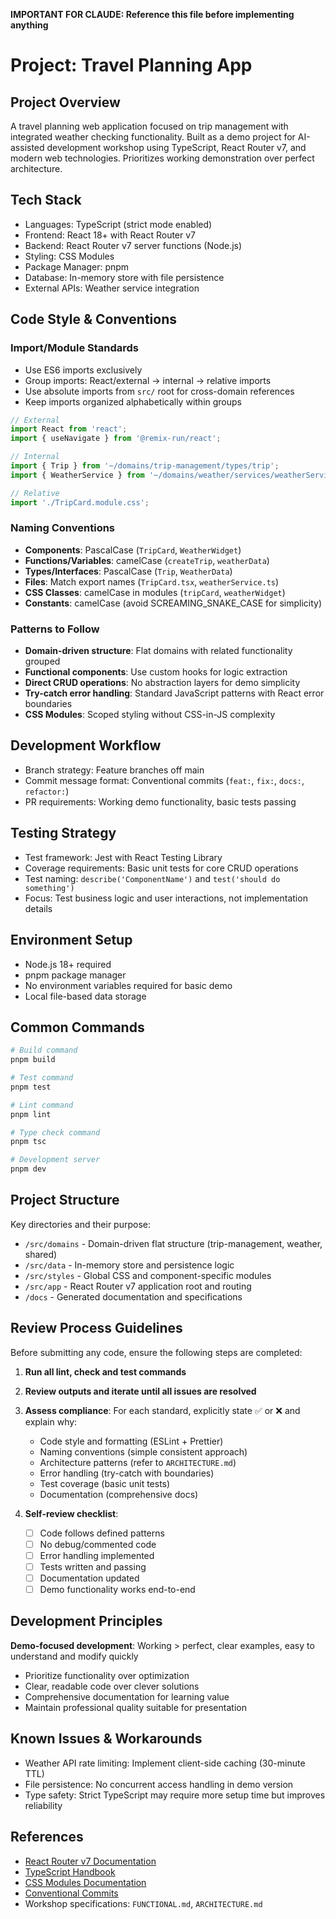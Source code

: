 **IMPORTANT FOR CLAUDE: Reference this file before implementing anything**

# Project: Travel Planning App

## Project Overview

A travel planning web application focused on trip management with integrated weather checking functionality. Built as a demo project for AI-assisted development workshop using TypeScript, React Router v7, and modern web technologies. Prioritizes working demonstration over perfect architecture.

## Tech Stack

- Languages: TypeScript (strict mode enabled)
- Frontend: React 18+ with React Router v7
- Backend: React Router v7 server functions (Node.js)
- Styling: CSS Modules
- Package Manager: pnpm
- Database: In-memory store with file persistence
- External APIs: Weather service integration

## Code Style & Conventions

### Import/Module Standards

- Use ES6 imports exclusively
- Group imports: React/external → internal → relative imports
- Use absolute imports from `src/` root for cross-domain references
- Keep imports organized alphabetically within groups

```typescript
// External
import React from 'react';
import { useNavigate } from '@remix-run/react';

// Internal
import { Trip } from '~/domains/trip-management/types/trip';
import { WeatherService } from '~/domains/weather/services/weatherService';

// Relative
import './TripCard.module.css';
```

### Naming Conventions

- **Components**: PascalCase (`TripCard`, `WeatherWidget`)
- **Functions/Variables**: camelCase (`createTrip`, `weatherData`)
- **Types/Interfaces**: PascalCase (`Trip`, `WeatherData`)
- **Files**: Match export names (`TripCard.tsx`, `weatherService.ts`)
- **CSS Classes**: camelCase in modules (`tripCard`, `weatherWidget`)
- **Constants**: camelCase (avoid SCREAMING_SNAKE_CASE for simplicity)

### Patterns to Follow

- **Domain-driven structure**: Flat domains with related functionality grouped
- **Functional components**: Use custom hooks for logic extraction
- **Direct CRUD operations**: No abstraction layers for demo simplicity
- **Try-catch error handling**: Standard JavaScript patterns with React error boundaries
- **CSS Modules**: Scoped styling without CSS-in-JS complexity

## Development Workflow

- Branch strategy: Feature branches off main
- Commit message format: Conventional commits (`feat:`, `fix:`, `docs:`, `refactor:`)
- PR requirements: Working demo functionality, basic tests passing

## Testing Strategy

- Test framework: Jest with React Testing Library
- Coverage requirements: Basic unit tests for core CRUD operations
- Test naming: `describe('ComponentName')` and `test('should do something')`
- Focus: Test business logic and user interactions, not implementation details

## Environment Setup

- Node.js 18+ required
- pnpm package manager
- No environment variables required for basic demo
- Local file-based data storage

## Common Commands

```bash
# Build command
pnpm build

# Test command
pnpm test

# Lint command
pnpm lint

# Type check command
pnpm tsc

# Development server
pnpm dev
```

## Project Structure

Key directories and their purpose:

- `/src/domains` - Domain-driven flat structure (trip-management, weather, shared)
- `/src/data` - In-memory store and persistence logic
- `/src/styles` - Global CSS and component-specific modules
- `/src/app` - React Router v7 application root and routing
- `/docs` - Generated documentation and specifications

## Review Process Guidelines

Before submitting any code, ensure the following steps are completed:

1. **Run all lint, check and test commands**

2. **Review outputs and iterate until all issues are resolved**

3. **Assess compliance**:
   For each standard, explicitly state ✅ or ❌ and explain why:

   - Code style and formatting (ESLint + Prettier)
   - Naming conventions (simple consistent approach)
   - Architecture patterns (refer to `ARCHITECTURE.md`)
   - Error handling (try-catch with boundaries)
   - Test coverage (basic unit tests)
   - Documentation (comprehensive docs)

4. **Self-review checklist**:
   - [ ] Code follows defined patterns
   - [ ] No debug/commented code
   - [ ] Error handling implemented
   - [ ] Tests written and passing
   - [ ] Documentation updated
   - [ ] Demo functionality works end-to-end

## Development Principles

**Demo-focused development**: Working > perfect, clear examples, easy to understand and modify quickly

- Prioritize functionality over optimization
- Clear, readable code over clever solutions
- Comprehensive documentation for learning value
- Maintain professional quality suitable for presentation

## Known Issues & Workarounds

- Weather API rate limiting: Implement client-side caching (30-minute TTL)
- File persistence: No concurrent access handling in demo version
- Type safety: Strict TypeScript may require more setup time but improves reliability

## References

- [React Router v7 Documentation](https://reactrouter.com/en/main)
- [TypeScript Handbook](https://www.typescriptlang.org/docs/)
- [CSS Modules Documentation](https://github.com/css-modules/css-modules)
- [Conventional Commits](https://www.conventionalcommits.org/)
- Workshop specifications: `FUNCTIONAL.md`, `ARCHITECTURE.md`
